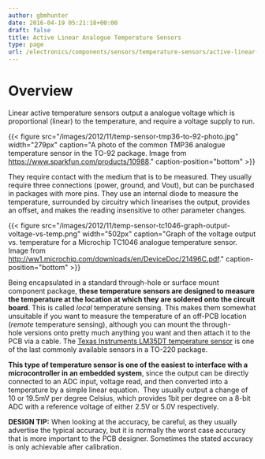 ```yaml
---
author: gbmhunter
date: 2016-04-19 05:21:18+00:00
draft: false
title: Active Linear Analogue Temperature Sensors
type: page
url: /electronics/components/sensors/temperature-sensors/active-linear-analogue-temperature-sensors
---
```


# Overview

Linear active temperature sensors output a analogue voltage which is proportional (linear) to the temperature, and require a voltage supply to run.

{{< figure src="/images/2012/11/temp-sensor-tmp36-to-92-photo.jpg" width="279px" caption="A photo of the common TMP36 analogue temperature sensor in the TO-92 package. Image from https://www.sparkfun.com/products/10988." caption-position="bottom" >}}

They require contact with the medium that is to be measured. They usually require three connections (power, ground, and Vout), but can be purchased in packages with more pins. They use an internal diode to measure the temperature, surrounded by circuitry which linearises the output, provides an offset, and makes the reading insensitive to other parameter changes.

{{< figure src="/images/2012/11/temp-sensor-tc1046-graph-output-voltage-vs-temp.png" width="502px" caption="Graph of the voltage output vs. temperature for a Microchip TC1046 analogue temperature sensor. Image from http://ww1.microchip.com/downloads/en/DeviceDoc/21496C.pdf." caption-position="bottom" >}}

Being encapsulated in a standard through-hole or surface mount component package, **these temperature sensors are designed to measure the temperature at the location at which they are soldered onto the circuit board**. This is called _local_ temperature sensing. This makes them somewhat unsuitable if you want to measure the temperature of an off-PCB location (_remote_ temperature sensing), although you can mount the through-hole versions onto pretty much anything you want and then attach it to the PCB via a cable. The [Texas Instruments LM35DT temperature sensor](http://www.ti.com/lit/ds/symlink/lm35.pdf) is one of the last commonly available sensors in a TO-220 package.

**This type of temperature sensor is one of the easiest to interface with a microcontroller in an embedded system**, since the output can be directly connected to an ADC input, voltage read, and then converted into a temperature by a simple linear equation.  They usually output a change of 10 or 19.5mV per degree Celsius, which provides 1bit per degree on a 8-bit ADC with a reference voltage of either 2.5V or 5.0V respectively.

**DESIGN TIP:** When looking at the accuracy, be careful, as they usually advertise the typical accuracy, but it is normally the worst case accuracy that is more important to the PCB designer. Sometimes the stated accuracy is only achievable after calibration.
